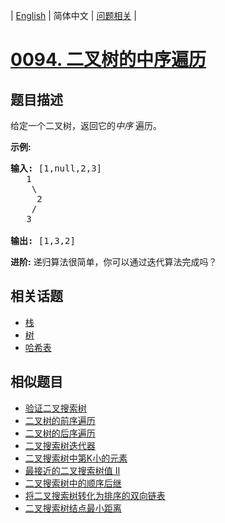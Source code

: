 
| [English](README_EN.md) | 简体中文 | [问题相关](QUESTION.md) |
# [0094. 二叉树的中序遍历](https://leetcode-cn.com/problems/binary-tree-inorder-traversal/)
## 题目描述
<p>给定一个二叉树，返回它的<em>中序&nbsp;</em>遍历。</p>

<p><strong>示例:</strong></p>

<pre><strong>输入:</strong> [1,null,2,3]
   1
    \
     2
    /
   3

<strong>输出:</strong> [1,3,2]</pre>

<p><strong>进阶:</strong>&nbsp;递归算法很简单，你可以通过迭代算法完成吗？</p>

## 相关话题
- [栈](https://leetcode-cn.com/tag/stack)
- [树](https://leetcode-cn.com/tag/tree)
- [哈希表](https://leetcode-cn.com/tag/hash-table)
## 相似题目
- [验证二叉搜索树](../0098/README.md)
- [二叉树的前序遍历](../0144/README.md)
- [二叉树的后序遍历](../0145/README.md)
- [二叉搜索树迭代器](../0173/README.md)
- [二叉搜索树中第K小的元素](../0230/README.md)
- [最接近的二叉搜索树值 II](../0272/README.md)
- [二叉搜索树中的顺序后继](../0285/README.md)
- [将二叉搜索树转化为排序的双向链表](../0426/README.md)
- [二叉搜索树结点最小距离](../0783/README.md)
